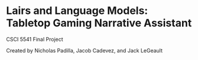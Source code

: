 # Lairs and Language Models: Tabletop Gaming Narrative Assistant
CSCI 5541 Final Project

Created by Nicholas Padilla, Jacob Cadevez, and Jack LeGeault
